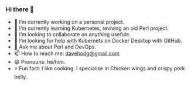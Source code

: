 ### Hi there 👋

<!--
**davehodg/davehodg** is a ✨ _special_ ✨ repository because its `README.md` (this file) appears on your GitHub profile.

Here are some ideas to get you started:

- 🔭 I’m currently working on ...
- 🌱 I’m currently learning ...
- 👯 I’m looking to collaborate on ...
- 🤔 I’m looking for help with ...
- 💬 Ask me about ...
- 📫 How to reach me: ...
- 😄 Pronouns: ...
- ⚡ Fun fact: ...
-->


- 🔭 I’m currently working on a personal project.
- 🌱 I’m currently learning Kubernetes, reviving an old Perl project.
- 👯 I’m looking to collaborate on anything usefule.
- 🤔 I’m looking for help with Kubernets on Docker Desktop with GitHub.
- 💬 Ask me about Perl and DevOps.
- 📫 How to reach me: davehodg@gmail.com
- 😄 Pronouns: he/him.
- ⚡ Fun fact: I like cooking. I specialise in Chicken wings and crispy pork belly.

